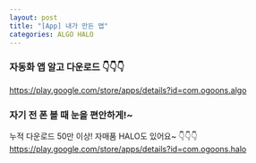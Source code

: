 ```yaml
---
layout: post
title: "[App] 내가 만든 앱"
categories: ALGO HALO
---
```


### 자동화 앱 알고 다운로드 👇👇👇
<https://play.google.com/store/apps/details?id=com.ogoons.algo>


### 자기 전 폰 볼 때 눈을 편안하게!~
누적 다운로드 50만 이상! 자매품 HALO도 있어요~ 👇👇👇
<br><https://play.google.com/store/apps/details?id=com.ogoons.halo>

